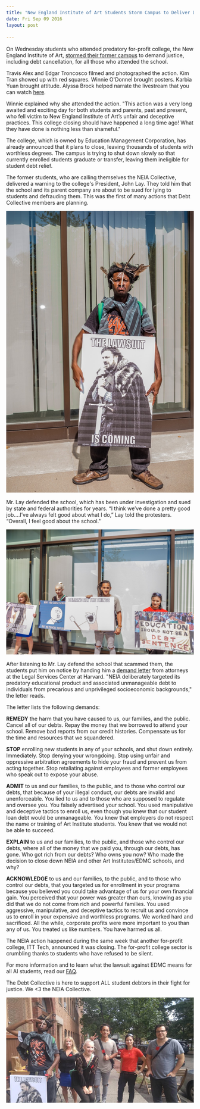 ```yaml
---
title: "New England Institute of Art Students Storm Campus to Deliver Demand Letter"
date: Fri Sep 09 2016
layout: post

---
```


On Wednesday students who attended predatory for-profit college, the New England Institute of Art, [stormed their former campus](http://thinkprogress.org/after-the-latest-closure-of-a-for-profit-college-chain-what-happens-next-eb3fd2d9b007#.aen3zjq6o) to demand justice, including debt cancellation, for all those who attended the school. 

Travis Alex and Edgar Troncosco filmed and photographed the action. Kim Tran showed up with red squares. Winnie O'Donnel brought posters. Karbia Yuan brought attitude. Alyssa Brock helped narrate the livestream that you can watch [here](http://www.youtube.com/watch?v=i94V50bADAQ&app=desktop). 

Winnie explained why she attended the action. "This action was a very long awaited and exciting day for both students and parents, past and present, who fell victim to New England Institute of Art’s unfair and deceptive practices.  This college closing should have happened a long time ago!  What they have done is nothing less than shameful."

The college, which is owned by Education Management Corporation, has already announced that it plans to close, leaving thousands of students with worthless degrees. The campus is trying to shut down slowly so that currently enrolled students graduate or transfer, leaving them ineligible for student debt relief. 

The former students, who are calling themselves the NEIA Collective, delivered a warning to the college's President, John Lay. They told him that the school and its parent company are about to be sued for lying to students and defrauding them. This was the first of many actions that Debt Collective members are planning. 

![alt](/assets/images/2016/09/NEIA-COLLECTIVE---09072016--10.jpg)


Mr. Lay defended the school, which has been under investigation and sued by state and federal authorities for years. “I think we’ve done a pretty good job….I’ve always felt good about what I do,” Lay told the protesters. “Overall, I feel good about the school."

![alt](/assets/images/2016/09/NEIA-COLLECTIVE---09072016--5.jpg)

After listening to Mr. Lay defend the school that scammed them, the students put him on notice by handing him a [demand letter](http://www.legalservicescenter.org/wp-content/uploads/2012/10/2016.09.01-PPSL-Demand-Letter-to-NEIA-FINAL.pdf) from attorneys at the Legal Services Center at Harvard.  "NEIA deliberately targeted its predatory educational product and associated unmanageable debt to individuals from precarious and unprivileged socioeconomic backgrounds," the letter reads.

The letter lists the following demands: 

**REMEDY** the harm that you have caused to us, our families, and the public. Cancel all of our debts. Repay the money that we borrowed to attend your school. Remove bad reports from our credit
histories. Compensate us for the time and resources that we squandered.

**STOP** enrolling new students in any of your schools, and shut down entirely. Immediately. Stop denying your wrongdoing. Stop using unfair and oppressive arbitration agreements to hide your fraud and prevent us from acting together. Stop retaliating against employees and former employees who speak out to expose your abuse.

**ADMIT** to us and our families, to the public, and to those who control our debts, that because of your illegal conduct, our debts are invalid and unenforceable. You lied to us and to those who are
supposed to regulate and oversee you. You falsely advertised your school. You used manipulative and deceptive tactics to enroll us, even though you knew that our student loan debt would be unmanageable. You knew that employers do not respect the name or training of Art Institute students. You knew that we would not be able to succeed.

**EXPLAIN** to us and our families, to the public, and those who control our debts, where all of the money that we paid you, through our debts, has gone. Who got rich from our debts? Who owns you now? Who made the decision to close down NEIA and other Art Institutes/EDMC schools, and why?

**ACKNOWLEDGE** to us and our families, to the public, and to those who control our debts, that you targeted us for enrollment in your programs because you believed you could take advantage of
us for your own financial gain. You perceived that your power was greater than ours, knowing as you did that we do not come from rich and powerful families. You used aggressive, manipulative,  and deceptive tactics to recruit us and convince us to enroll in your expensive and worthless programs. We worked hard and sacrificed. All the while, corporate profits were more important to you than any of us. You treated us like numbers. You have harmed us all. 

The NEIA action happened during the same week that another for-profit college, ITT Tech, announced it was closing. The for-profit college sector is crumbling thanks to students who have refused to be silent. 

For more information and to learn what the lawsuit against EDMC means for all AI students, read our [FAQ](http://docs.google.com/document/d/1fLRV5FQ3q_VSpqVPoXtLXb6ibosWvEpSBKFr5ZFExyo/edit). 

The Debt Collective is here to support ALL student debtors in their fight for justice. We <3 the NEIA Collective. 

![alt](/assets/images/2016/09/neia_collective.jpg)












